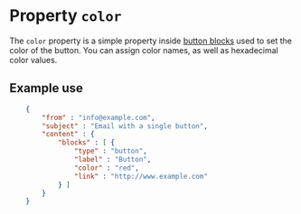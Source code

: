 # Property `color`

The `color` property is a simple property inside
[button blocks](copernica-docs:ResponsiveEmail/json/block-button) used to set the color of
the button. You can assign color names, as well as hexadecimal color values.

## Example use


````json
    {
        "from" : "info@example.com",
        "subject" : "Email with a single button",
        "content" : {
            "blocks" : [ {
                "type" : "button",
                "label" : "Button",
                "color" : "red",
                "link" : "http://www.example.com"
            } ]
        }
    }
````
